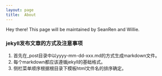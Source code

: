 ```yaml
---
layout: page
title:  About
---
```


<p class="message">
  Hey there! This page will be maintained by SeanRen and Willie.
</p>

### jekyll发布文章的方式及注意事项
1. 首先在_post目录中以yyyy-mm-dd-xxx.md的方式生成markdown文件。 
2. 每个markdown都应该遵循jekyll的基础格式。
3. 侧栏菜单顺序根据根目录下模板html文件名的排序确定。
